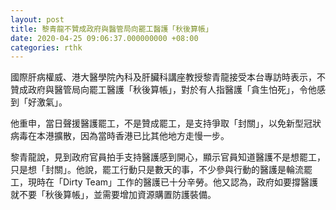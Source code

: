 ```yaml
---
layout: post
title: 黎青龍不贊成政府與醫管局向罷工醫護「秋後算帳」
date: 2020-04-25 09:06:37.000000000 +08:00
categories: rthk
---
```


國際肝病權威、港大醫學院內科及肝臟科講座教授黎青龍接受本台專訪時表示，不贊成政府與醫管局向罷工醫護「秋後算帳」，對於有人指醫護「貪生怕死」，令他感到「好激氣」。

他重申，當日聲援醫護罷工，不是贊成罷工，是支持爭取「封關」，以免新型冠狀病毒在本港擴散，因為當時香港已比其他地方走慢一步。　

黎青龍說，見到政府官員拍手支持醫護感到開心，顯示官員知道醫護不是想罷工，只是想「封關」。他說，罷工行動只是數天的事，不少參與行動的醫護是輪流罷工，現時在「Dirty Team」工作的醫護已十分辛勞。他又認為，政府如要撐醫護就不要「秋後算帳」，並需要增加資源購置防護裝備。
